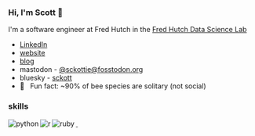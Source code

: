 ### Hi, I'm Scott 👋 

I'm a software engineer at Fred Hutch in the [Fred Hutch Data Science Lab](https://hutchdatascience.org/)

- [LinkedIn](https://www.linkedin.com/in/scott-a-chamberlain/)
- [website](https://scottchamberlain.info)
- [blog](https://recology.info/)
- mastodon - [@sckottie@fosstodon.org](https://fosstodon.org/@sckottie)
- bluesky - [sckott](https://bsky.app/profile/sckott.bsky.social)
- 🐝 &nbsp; Fun fact: ~90% of bee species are solitary (not social)

### skills
<img align="left" alt="python" src="https://img.shields.io/badge/python-%2314354C.svg?style=for-the-badge&logo=python&logoColor=white" />
<img align="left" alt="r" src="https://img.shields.io/badge/r-%2314354C.svg?style=for-the-badge&logo=r&logoColor=white" />
<img align="left" alt="ruby" src="https://img.shields.io/badge/ruby-%2314354C.svg?style=for-the-badge&logo=ruby&logoColor=white" />

<a rel="me" href="https://fosstodon.org/@sckottie">&nbsp;</a>
